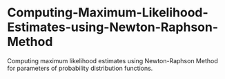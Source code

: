 # Computing-Maximum-Likelihood-Estimates-using-Newton-Raphson-Method
Computing maximum likelihood estimates using Newton-Raphson Method for parameters of probability distribution functions.
